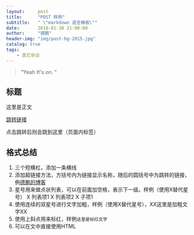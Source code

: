 ```yaml
---
layout:     post
title:      "POST 样例"
subtitle:   " \"markdown 语言模板\""
date:       2018-01-30 21:00:00
author:     "德鹏"
header-img: "img/post-bg-2015.jpg"
catalog: true
tags:
    - 其它杂记
---
```


> “Yeah It's on. ”


## 标题

这里是正文

[跳转链接](#build)

<p id = "build"></p>
点击跳转后则会跳到这里（页面内标签）

## 格式总结
1. 三个短横杠，添加一条横线
2. 添加超链接方法，方括号内为链接显示名称，随后的圆括号中为跳转的链接，例[德鹏的博客](http://www.madepeng.com)
3. 星号用来做点状列表，可以在前面加空格，表示下一级。样例（使用X替代星号）
   X 列表项1
   X 列表项2
    X 子项1
4. 使用连续的双星号进行文字加粗，样例（使用X替代星号），XX这里是加粗文字XX
5. 使用上斜点用来标红，样例`这里是标红文字`
6. 可以在文中直接使用HTML
